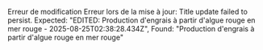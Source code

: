 Erreur de modification
Erreur lors de la mise à jour: Title update failed to persist. Expected: "EDITED: Production d'engrais à partir d'algue rouge en mer rouge - 2025-08-25T02:38:28.434Z", Found: "Production d'engrais à partir d'algue rouge en mer rouge"
